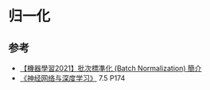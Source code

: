 # 归一化

## 参考

* [【機器學習2021】批次標準化 (Batch Normalization) 簡介](https://www.youtube.com/watch?v=zzbr1h9sF54&list=PLJV_el3uVTsMhtt7_Y6sgTHGHp1Vb2P2J&index=8)
* [《神经网络与深度学习》](https://nndl.github.io/) 7.5 P174
